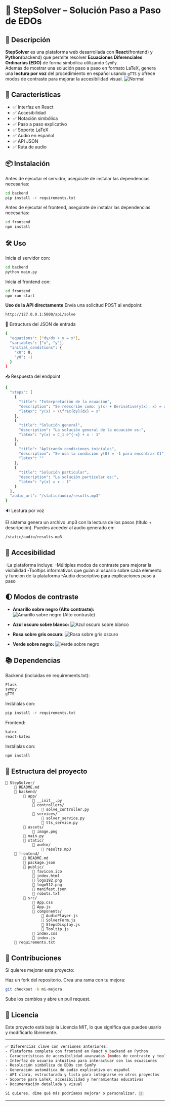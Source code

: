 # 🧠 StepSolver – Solución Paso a Paso de EDOs

## 📌 Descripción

**StepSolver** es una plataforma web desarrollada con **React**(frontend) y **Python**(backend) que permite resolver **Ecuaciones Diferenciales Ordinarias (EDO)** de forma simbólica utilizando `SymPy`.  
Además de mostrar una solución paso a paso en formato LaTeX, genera una **lectura por voz** del procedimiento en español usando `gTTS` y ofrece modos de contraste para mejorar la accesibilidad visual.
![Normal](https://github.com/user-attachments/assets/39428700-baf6-45c6-b66b-b8c0f94d0451)

## 🚀 Características

- ✅ Interfaz en React
- ✅ Accesibilidad
- ✅ Notación simbólica
- ✅ Paso a paso explicativo
- ✅ Soporte LaTeX
- ✅ Audio en español
- ✅ API JSON
- ✅ Ruta de audio
  
## 📦 Instalación

Antes de ejecutar el servidor, asegúrate de instalar las dependencias necesarias:

```bash
cd backend
pip install -r requirements.txt
```

Antes de ejecutar el frontend, asegúrate de instalar las dependencias necesarias:
```bash
cd frontend
npm install
```

## 🛠️ Uso

Inicia el servidor con:

```bash
cd backend
python main.py
```

Inicia el frontend con:
```bash
cd frontend
npm run start
```

**Uso de la API directamente**
Envía una solicitud POST al endpoint:

```bash
http://127.0.0.1:5000/api/solve
```

🔸 Estructura del JSON de entrada
```bash
{
  "equations": ["dy/dx + y = x"],
  "variables": ["x", "y"],
  "initial_conditions": {
    "x0": 0,
    "y0": -1
  }
}
```

📥 Respuesta del endpoint
```bash
{
  "steps": [
    {
      "title": "Interpretación de la ecuación",
      "description": "Se reescribe como: y(x) + Derivative(y(x), x) = x",
      "latex": "y(x) + \\frac{dy}{dx} = x"
    },
    {
      "title": "Solución general",
      "description": "La solución general de la ecuación es:",
      "latex": "y(x) = C_1 e^{-x} + x - 1"
    },
    {
      "title": "Aplicando condiciones iniciales",
      "description": "Se usa la condición y(0) = -1 para encontrar C1",
      "latex": ""
    },
    {
      "title": "Solución particular",
      "description": "La solución particular es:",
      "latex": "y(x) = x - 1"
    }
  ],
  "audio_url": "/static/audio/results.mp3"
}
```

🔉 Lectura por voz

El sistema genera un archivo .mp3 con la lectura de los pasos (título + descripción).
Puedes acceder al audio generado en:

```bash
/static/audio/results.mp3
```

## 🌈 Accesibilidad

-La plataforma incluye:
-Múltiples modos de contraste para mejorar la visibilidad
-Tooltips informativos que guían al usuario sobre cada elemento y función de la plataforma
-Audio descriptivo para explicaciones paso a paso

## 🌓 Modos de contraste

- **Amarillo sobre negro (Alto contraste):**
![Amarillo sobre negro (Alto contraste) ](https://github.com/user-attachments/assets/22107dcd-8c4c-422d-bce2-2f30cee499e6)

- **Azul oscuro sobre blanco:**
![Azul oscuro sobre blanco](https://github.com/user-attachments/assets/00535e10-a904-4d13-a57c-2e22fdb20171)

- **Rosa sobre gris oscuro:**
![Rosa sobre gris oscuro](https://github.com/user-attachments/assets/1db13710-371e-4924-9ff8-f89ce495d5b2)

- **Verde sobre negro:**
![Verde sobre negro](https://github.com/user-attachments/assets/b10b6cc8-bff0-48f5-a64b-63bd726f00ff)

## 📚 Dependencias

Backend (incluidas en requirements.txt):

```bash
Flask
sympy
gTTS
```

Instálalas con:

```bash
pip install -r requirements.txt
```

Frontend:

```bash
katex
react-katex
```

Instálalas con:

```bash
npm install
```

## 📁 Estructura del proyecto

```
📁 StepSolver/
    📄 README.md
    📁 backend/
        📁 app/
            📄 __init__.py
            📁 controllers/
                📄 solve_controller.py
            📁 services/
                📄 solver_service.py
                📄 tts_service.py
        📁 assets/
            📄 image.png
        📄 main.py
        📁 static/
            📁 audio/
                📄 results.mp3
    📁 frontend/
        📄 README.md
        📄 package.json
        📁 public/
            📄 favicon.ico
            📄 index.html
            📄 logo192.png
            📄 logo512.png
            📄 manifest.json
            📄 robots.txt
        📁 src/
            📄 App.css
            📄 App.js
            📁 components/
                📄 AudioPlayer.js
                📄 SolverForm.js
                📄 StepsDisplay.js
                📄 Tooltip.js
            📄 index.css
            📄 index.js
    📄 requirements.txt
```

## 🤝 Contribuciones

Si quieres mejorar este proyecto:

Haz un fork del repositorio.
Crea una rama con tu mejora:

```bash
git checkout -b mi-mejora
```

Sube los cambios y abre un pull request.

## 📜 Licencia

Este proyecto está bajo la Licencia MIT, lo que significa que puedes usarlo y modificarlo libremente.

---

```bash
✅ Diferencias clave con versiones anteriores:
- Plataforma completa con frontend en React y backend en Python
- Características de accesibilidad avanzadas (modos de contraste y tooltips informativos)
- Interfaz de usuario intuitiva para interactuar con las ecuaciones
- Resolución simbólica de EDOs con SymPy
- Generación automática de audio explicativo en español
- API clara, estructurada y lista para integrarse en otros proyectos
- Soporte para LaTeX, accesibilidad y herramientas educativas
- Documentación detallada y visual

Si quieres, dime qué más podríamos mejorar o personalizar. 🚀😃
```

---
